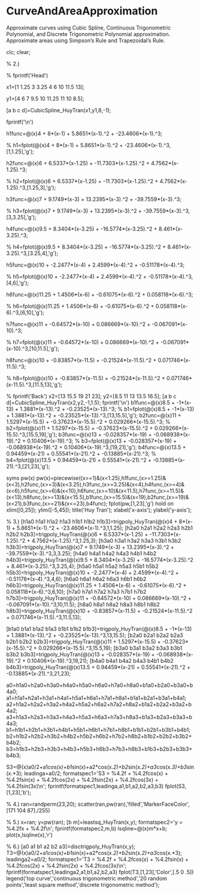 # CurveAndAreaApproximation
Approximate curves using Cubic Spline, Continuous Trigonometric Polynomial, and Discrete Trigonometric Polynomial approximation. 
Approximate areas using Simpson’s Rule and Trapezoidal’s Rule.



clc;
clear;


% 2.)

% fprintf('Head')

x1=[1 1.25 3 3.25 4 6 10 11.5 13];

y1=[4 6 7 9.5 10 11.25 11 10 8.5];

[a b c d]=CubicSpline_HuyTran(x1,y1,8,-1);

fprintf('\n')

h1func=@(x)4 + 8*(x-1) + 5.8651*(x-1).^2 + -23.4606*(x-1).^3;

% h1=fplot(@(x)4 + 8*(x-1) + 5.8651*(x-1).^2 + -23.4606*(x-1).^3,[1,1.25],'g');

h2func=@(x)6 + 6.5337*(x-1.25) + -11.7303*(x-1.25).^2 + 4.7562*(x-1.25).^3;

% h2=fplot(@(x)6 + 6.5337*(x-1.25) + -11.7303*(x-1.25).^2 + 4.7562*(x-1.25).^3,[1.25,3],'g');

h3func=@(x)7 + 9.1749*(x-3) + 13.2395*(x-3).^2 + -39.7559*(x-3).^3;

% h3=fplot(@(x)7 + 9.1749*(x-3) + 13.2395*(x-3).^2 + -39.7559*(x-3).^3,[3,3.25],'g');

h4func=@(x)9.5 + 8.3404*(x-3.25) + -16.5774*(x-3.25).^2 + 8.461*(x-3.25).^3;

% h4=fplot(@(x)9.5 + 8.3404*(x-3.25) + -16.5774*(x-3.25).^2 + 8.461*(x-3.25).^3,[3.25,4],'g');

h5func=@(x)10 + -2.2477*(x-4) + 2.4599*(x-4).^2 + -0.51178*(x-4).^3;

% h5=fplot(@(x)10 + -2.2477*(x-4) + 2.4599*(x-4).^2 + -0.51178*(x-4).^3,[4,6],'g');

h6func=@(x)11.25 + 1.4506*(x-6) + -0.61075*(x-6).^2 + 0.058118*(x-6).^3;

% h6=fplot(@(x)11.25 + 1.4506*(x-6) + -0.61075*(x-6).^2 + 0.058118*(x-6).^3,[6,10],'g');

h7func=@(x)11 + -0.64572*(x-10) + 0.086669*(x-10).^2 + -0.067091*(x-10).^3;

% h7=fplot(@(x)11 + -0.64572*(x-10) + 0.086669*(x-10).^2 + -0.067091*(x-10).^3,[10,11.5],'g');

h8func=@(x)10 + -0.83857*(x-11.5) + -0.21524*(x-11.5).^2 + 0.071746*(x-11.5).^3;

% h8=fplot(@(x)10 + -0.83857*(x-11.5) + -0.21524*(x-11.5).^2 + 0.071746*(x-11.5).^3,[11.5,13],'g');



% fprintf('Back')
x2=[13 15.5 19 21 23];
y2=[8.5 11 13 13.5 16.5];
[a b c d]=CubicSpline_HuyTran(x2,y2,-1,1.5);
fprintf('\n')
b1func=@(x)8.5 + -1*(x-13) + 1.3881*(x-13).^2 + -0.23525*(x-13).^3;
% b1=fplot(@(x)8.5 + -1*(x-13) + 1.3881*(x-13).^2 + -0.23525*(x-13).^3,[13,15.5],'g');
b2func=@(x)11 + 1.5297*(x-15.5) + -0.37623*(x-15.5).^2 + 0.029266*(x-15.5).^3;
% b2=fplot(@(x)11 + 1.5297*(x-15.5) + -0.37623*(x-15.5).^2 + 0.029266*(x-15.5).^3,[15.5,19],'g');
b3func=@(x)13 + -0.028357*(x-19) + -0.068938*(x-19).^2 + 0.10406*(x-19).^3;
% b3=fplot(@(x)13 + -0.028357*(x-19) + -0.068938*(x-19).^2 + 0.10406*(x-19).^3,[19,21],'g');
b4func=@(x)13.5 + 0.94459*(x-21) + 0.55541*(x-21).^2 + -0.13885*(x-21).^3;
% b4=fplot(@(x)13.5 + 0.94459*(x-21) + 0.55541*(x-21).^2 + -0.13885*(x-21).^3,[21,23],'g');

syms pw(x)
pw(x)=piecewise((x>=1)&(x<1.25),h1func,(x>=1.25)&(x<3),h2func,(x>=3)&(x<3.25),h3func,(x>=3.25)&(x<4),h4func,(x>=4)&(x<6),h5func,(x>=6)&(x<10),h6func,(x>=10)&(x<11.5),h7func,(x>=11.5)&(x<13),h8func,(x>=13)&(x<15.5),b1func,(x>=15.5)&(x<19),b2func,(x>=19)&(x<21),b3func,(x>=21)&(x<=23),b4func);
fplot(pw,[1,23],'g')
hold on
xlim([0,25]);
ylim([-5,45]);
title('Huy Tran');
xlabel('x-axis');
ylabel('y-axis');



%  3.)
[h1a0 h1a1 h1a2 h1a3 h1b1 h1b2 h1b3]=trigpoly_HuyTran(@(x)4 + 8*(x-1) + 5.8651*(x-1).^2 + -23.4606*(x-1).^3,1,1.25);
[h2a0 h2a1 h2a2 h2a3 h2b1 h2b2 h2b3]=trigpoly_HuyTran(@(x)6 + 6.5337*(x-1.25) + -11.7303*(x-1.25).^2 + 4.7562*(x-1.25).^3,1.25,3);
[h3a0 h3a1 h3a2 h3a3 h3b1 h3b2 h3b3]=trigpoly_HuyTran(@(x)7 + 9.1749*(x-3) + 13.2395*(x-3).^2 + -39.7559*(x-3).^3,3,3.25);
[h4a0 h4a1 h4a2 h4a3 h4b1 h4b2 h4b3]=trigpoly_HuyTran(@(x)9.5 + 8.3404*(x-3.25) + -16.5774*(x-3.25).^2 + 8.461*(x-3.25).^3,3.25,4);
[h5a0 h5a1 h5a2 h5a3 h5b1 h5b2 h5b3]=trigpoly_HuyTran(@(x)10 + -2.2477*(x-4) + 2.4599*(x-4).^2 + -0.51178*(x-4).^3,4,6);
[h6a0 h6a1 h6a2 h6a3 h6b1 h6b2 h6b3]=trigpoly_HuyTran(@(x)11.25 + 1.4506*(x-6) + -0.61075*(x-6).^2 + 0.058118*(x-6).^3,6,10);
[h7a0 h7a1 h7a2 h7a3 h7b1 h7b2 h7b3]=trigpoly_HuyTran(@(x)11 + -0.64572*(x-10) + 0.086669*(x-10).^2 + -0.067091*(x-10).^3,10,11.5);
[h8a0 h8a1 h8a2 h8a3 h8b1 h8b2 h8b3]=trigpoly_HuyTran(@(x)10 + -0.83857*(x-11.5) + -0.21524*(x-11.5).^2 + 0.071746*(x-11.5).^3,11.5,13);

[b1a0 b1a1 b1a2 b1a3 b1b1 b1b2 b1b3]=trigpoly_HuyTran(@(x)8.5 + -1*(x-13) + 1.3881*(x-13).^2 + -0.23525*(x-13).^3,13,15.5);
[b2a0 b2a1 b2a2 b2a3 b2b1 b2b2 b2b3]=trigpoly_HuyTran(@(x)11 + 1.5297*(x-15.5) + -0.37623*(x-15.5).^2 + 0.029266*(x-15.5).^3,15.5,19);
[b3a0 b3a1 b3a2 b3a3 b3b1 b3b2 b3b3]=trigpoly_HuyTran(@(x)13 + -0.028357*(x-19) + -0.068938*(x-19).^2 + 0.10406*(x-19).^3,19,21);
[b4a0 b4a1 b4a2 b4a3 b4b1 b4b2 b4b3]=trigpoly_HuyTran(@(x)13.5 + 0.94459*(x-21) + 0.55541*(x-21).^2 + -0.13885*(x-21).^3,21,23);

a0=h1a0+h2a0+h3a0+h4a0+h5a0+h6a0+h7a0+h8a0+b1a0+b2a0+b3a0+b4a0;
a1=h1a1+h2a1+h3a1+h4a1+h5a1+h6a1+h7a1+h8a1+b1a1+b2a1+b3a1+b4a1;
a2=h1a2+h2a2+h3a2+h4a2+h5a2+h6a2+h7a2+h8a2+b1a2+b2a2+b3a2+b4a2;
a3=h1a3+h2a3+h3a3+h4a3+h5a3+h6a3+h7a3+h8a3+b1a3+b2a3+b3a3+b4a3;
b1=h1b1+h2b1+h3b1+h4b1+h5b1+h6b1+h7b1+h8b1+b1b1+b2b1+b3b1+b4b1;
b2=h1b2+h2b2+h3b2+h4b2+h5b2+h6b2+h7b2+h8b2+b1b2+b2b2+b3b2+b4b2;
b3=h1b3+h2b3+h3b3+h4b3+h5b3+h6b3+h7b3+h8b3+b1b3+b2b3+b3b3+b4b3;

S3=@(x)a0/2+a1*cos(x)+b1*sin(x)+a2*cos(x.*2)+b2*sin(x.*2)+a3*cos(x.*3)+b3*sin(x.*3);
leadinga=a0/2;
formatspec1='S3 = %4.2f + %4.2fcos(x) + %4.2fsin(x) + %4.2fcos(2x) + %4.2fsin(2x) + %4.2fcos(3x) + %4.2fsin(3x)\n';
fprintf(formatspec1,leadinga,a1,b1,a2,b2,a3,b3)
fplot(S3,[1,23],'b');


% 4.)
ran=randperm(23,20);
scatter(ran,pw(ran),'filled','MarkerFaceColor',[171 104 87]./255)


% 5.)
x=ran;
y=pw(ran);
[b m]=leastsq_HuyTran(x,y);
formatspec2='y = %4.2fx + %4.2f\n';
fprintf(formatspec2,m,b)
lsqline=@(x)m*x+b;
plot(x,lsqline(x),'r')

% 6.)
[a0 a1 b1 a2 b2 a3]=disctrigpoly_HuyTran(x,y);
T3=@(x)a0/2+a1*cos(x)+b1*sin(x)+a2*cos(x.*2)+b2*sin(x.*2)+a3*cos(x.*3);
leadinga2=a0/2;
formatspec1='T3 = %4.2f + %4.2fcos(x) + %4.2fsin(x) + %4.2fcos(2x) + %4.2fsin(2x) + %4.2fcos(3x)\n';
fprintf(formatspec1,leadinga2,a1,b1,a2,b2,a3)
fplot(T3,[1,23],'Color',[.5 0 .5])
legend('top curve','continuous trigonometric method','20 random points','least square method','discrete trigonometric method');

